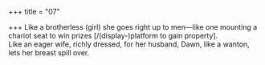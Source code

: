 +++
title = "07"

+++
Like a brotherless (girl) she goes right up to men—like one mounting a  chariot seat to win prizes [/(display-)platform to gain property].  
Like an eager wife, richly dressed, for her husband, Dawn, like a wanton,  lets her breast spill over.  